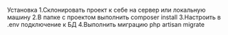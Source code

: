 Установка
1.Склонировать проект к себе на сервер или локальную машину
2.В папке с проектом выполнить
   composer install
3.Настроить в .env подключение к БД
4.Выполнить миграцию
   php artisan migrate
